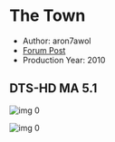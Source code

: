 # The Town

* Author: aron7awol
* [Forum Post](https://www.avsforum.com/threads/bass-eq-for-filtered-movies.2995212/post-56871060)
* Production Year: 2010

## DTS-HD MA 5.1

![img 0](https://fanart.tv/fanart/movies/23168/moviethumb/the-town-5092ea088117c.jpg)

![img 0](https://i.imgur.com/5EdcLzg.png)

